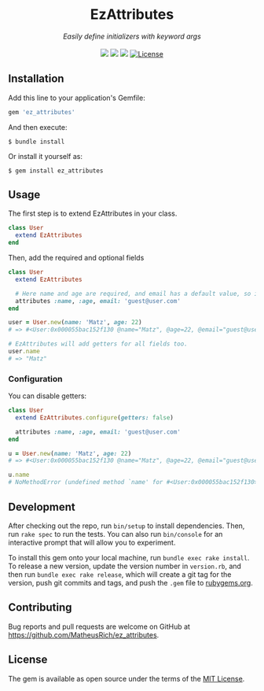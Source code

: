 <p align="center">
  <h1 align="center">EzAttributes</h1>

  <p align="center">
    <i>Easily define initializers with keyword args</i>
    <br>
    <br>
    <img src="https://img.shields.io/gem/v/ez_attributes">
    <img src="https://img.shields.io/gem/dt/ez_attributes">
    <img src="https://github.com/MatheusRich/ez_attributes/workflows/Ruby/badge.svg">
    <a href="https://github.com/MatheusRich/ez_attributes/blob/master/LICENSE">
      <img src="https://img.shields.io/github/license/MatheusRich/ez_attributes.svg" alt="License">
    </a>
  </p>
</p>

## Installation

Add this line to your application's Gemfile:

```ruby
gem 'ez_attributes'
```

And then execute:

    $ bundle install

Or install it yourself as:

    $ gem install ez_attributes

## Usage

The first step is to extend EzAttributes in your class.

```ruby
class User
  extend EzAttributes
end
```

Then, add the required and optional fields

```ruby
class User
  extend EzAttributes

  # Here name and age are required, and email has a default value, so it is optional.
  attributes :name, :age, email: 'guest@user.com'
end

user = User.new(name: 'Matz', age: 22)
# => #<User:0x000055bac152f130 @name="Matz", @age=22, @email="guest@user.com">

# EzAttributes will add getters for all fields too.
user.name
# => "Matz"
```

### Configuration

You can disable getters:

```ruby
class User
  extend EzAttributes.configure(getters: false)

  attributes :name, :age, email: 'guest@user.com'
end

u = User.new(name: 'Matz', age: 22)
# => #<User:0x000055bac152f130 @name="Matz", @age=22, @email="guest@user.com">

u.name
# NoMethodError (undefined method `name' for #<User:0x000055bac152f130>)

```

## Development

After checking out the repo, run `bin/setup` to install dependencies. Then, run
`rake spec` to run the tests. You can also run `bin/console` for an interactive
prompt that will allow you to experiment.

To install this gem onto your local machine, run `bundle exec rake install`. To
release a new version, update the version number in `version.rb`, and then run
`bundle exec rake release`, which will create a git tag for the version, push
git commits and tags, and push the `.gem` file to
[rubygems.org](https://rubygems.org).

## Contributing

Bug reports and pull requests are welcome on GitHub at
https://github.com/MatheusRich/ez_attributes.

## License

The gem is available as open source under the terms of the [MIT
License](https://opensource.org/licenses/MIT).
